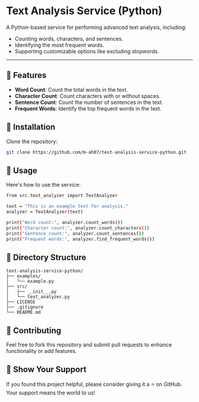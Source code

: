 # Text Analysis Service (Python)

A Python-based service for performing advanced text analysis, including:
- Counting words, characters, and sentences.
- Identifying the most frequent words.
- Supporting customizable options like excluding stopwords.

---

## 🚀 Features
- **Word Count**: Count the total words in the text.
- **Character Count**: Count characters with or without spaces.
- **Sentence Count**: Count the number of sentences in the text.
- **Frequent Words**: Identify the top frequent words in the text.

## 🔧 Installation
Clone the repository:
```bash
git clone https://github.com/m-ah07/text-analysis-service-python.git
```


## 📖 Usage
Here's how to use the service:

```bash
from src.text_analyzer import TextAnalyzer

text = "This is an example text for analysis."
analyzer = TextAnalyzer(text)

print("Word count:", analyzer.count_words())
print("Character count:", analyzer.count_characters())
print("Sentence count:", analyzer.count_sentences())
print("Frequent words:", analyzer.find_frequent_words())
```

## 📂 Directory Structure
```plaintext
text-analysis-service-python/
├── examples/
│   └── example.py
├── src/
│   ├── __init__.py
│   └── text_analyzer.py
├── LICENSE
├── .gitignore
└── README.md
```

## 🤝 Contributing

Feel free to fork this repository and submit pull requests to enhance functionality or add features.

## 🌟 Show Your Support
If you found this project helpful, please consider giving it a ⭐ on GitHub. Your support means the world to us!
